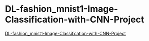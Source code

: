 # DL-fashion_mnist1-Image-Classification-with-CNN-Project
[DL-fashion_mnist1-Image-Classification-with-CNN-Project](./DL_Assignment_2_(Image_Classification_with_CNN)_Student.ipynb)
